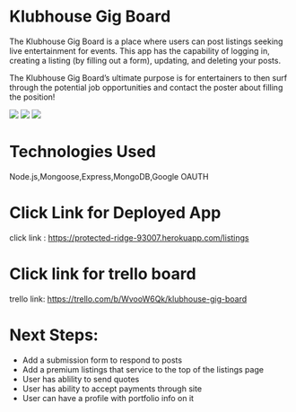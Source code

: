 # Klubhouse Gig Board
The Klubhouse Gig Board is a place where users can post listings seeking live entertainment for events. This app has the capability of logging in, creating a listing (by filling out a form), updating, and deleting your posts. 

The Klubhouse Gig Board’s ultimate purpose is for entertainers to then surf through the potential job opportunities and contact the poster about filling the position! 

![](https://i.imgur.com/yMKSiFt.png)
![](https://i.imgur.com/hVhocrx.png)
![](https://i.imgur.com/oyO4lOS.png)

 

# Technologies Used
Node.js,Mongoose,Express,MongoDB,Google OAUTH

# Click Link for Deployed App

click link : https://protected-ridge-93007.herokuapp.com/listings

# Click link for trello board

trello link: https://trello.com/b/WvooW6Qk/klubhouse-gig-board

# Next Steps:

- Add a submission form to respond to posts
- Add a premium listings that service to the top of the listings page
- User has ablility to send quotes
- User has ability to accept payments through site
- User can have a profile with portfolio info on it
